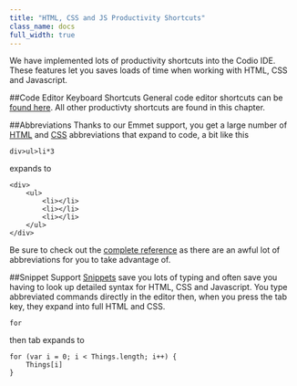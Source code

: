 ```yaml
---
title: "HTML, CSS and JS Productivity Shortcuts"
class_name: docs
full_width: true
---
```


We have implemented lots of productivity shortcuts into the Codio IDE. These features let you saves loads of time when working with HTML, CSS and Javascript.

##Code Editor Keyboard Shortcuts
General code editor shortcuts can be [found here](/docs/ide/code-editor/kb-shortcuts/). All other productivty shortcuts are found in this chapter.

##Abbreviations
Thanks to our Emmet support, you get a large number of [HTML](/docs/ide/emmet/emmet-html/) and [CSS](/docs/ide/emmet/emmet-css/) abbreviations that expand to code, a bit like this

	div>ul>li*3

expands to 

	<div>
	    <ul>
	        <li></li>
	        <li></li>
	        <li></li>
	    </ul>
	</div>

Be sure to check out the [complete reference](/docs/ide/emmet/emmet-ref/) as there are an awful lot of abbreviations for you to take advantage of.


##Snippet Support
[Snippets](/docs/ide/emmet/snippets/) save you lots of typing and often save you having to look up detailed syntax for HTML, CSS and Javascript. You type abbreviated commands directly in the editor then, when you press the tab key, they expand into full HTML and CSS.

	for

then tab expands to 

	for (var i = 0; i < Things.length; i++) {
	    Things[i]
	}

